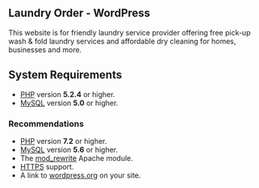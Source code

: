 ﻿<h2>Laundry Order - WordPress</h2>
This website is for friendly laundry service provider offering free pick-up wash & fold laundry services and affordable dry cleaning for homes, businesses and more.

<h2>System Requirements</h2>

<ul>

<li><a  href="https://secure.php.net/">PHP</a> version <strong>5.2.4</strong> or higher.</li>

<li><a  href="https://www.mysql.com/">MySQL</a> version <strong>5.0</strong> or higher.</li>

</ul>

  

<h3>Recommendations</h3>

<ul>

<li><a  href="https://secure.php.net/">PHP</a> version <strong>7.2</strong> or higher.</li>

<li><a  href="https://www.mysql.com/">MySQL</a> version <strong>5.6</strong> or higher.</li>

<li>The <a  href="https://httpd.apache.org/docs/2.2/mod/mod_rewrite.html">mod_rewrite</a> Apache module.</li>

<li><a  href="https://wordpress.org/news/2016/12/moving-toward-ssl/">HTTPS</a> support.</li>

<li>A link to <a  href="https://wordpress.org/">wordpress.org</a> on your site.</li>

</ul>

  

</body>

</html>
